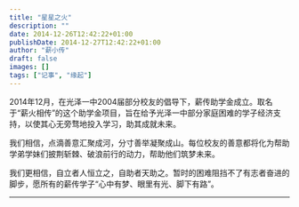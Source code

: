 ```yaml
---
title: "星星之火"
description: ""
date: 2014-12-26T12:42:22+01:00
publishDate: 2014-12-27T12:42:22+01:00
author: "薪小传"
draft: false
images: []
tags: ["记事", "缘起"]
---
```


2014年12月，在光泽一中2004届部分校友的倡导下，薪传助学金成立。取名于“薪火相传”的这个助学金项目，旨在给予光泽一中部分家庭困难的学子经济支持，以使其心无旁骛地投入学习，助其成就未来。

我们相信，点滴善意汇聚成河，分寸善举凝聚成山。每位校友的善意都将化为帮助学弟学妹们披荆斩棘、破浪前行的动力，帮助他们筑梦未来。

我们更相信，自立者人恒立之，自助者天助之。暂时的困难阻挡不了有志者奋进的脚步，愿所有的薪传学子“心中有梦、眼里有光、脚下有路”。

---